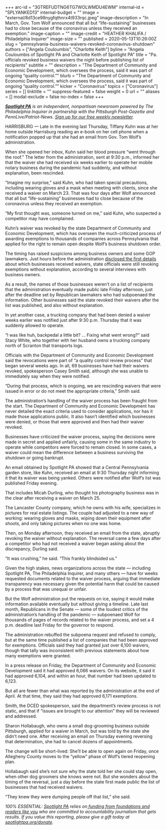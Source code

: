 +++
arc-id = "3GTREFUDTNG6TG7WOLWMDU4EWM"
internal-id = "SPLYANKED13"
internal-budget = ""
image = "external/8d13ce98nygfqthnrx4t933rqc.jpeg"
image-description = "In March, Gov. Tom Wolf announced that all but “life-sustaining” businesses had to close because of the coronavirus unless they received an exemption."
image-caption = ""
image-credit = "HEATHER KHALIFA / Philadelphia Inquirer"
image-size = ""
published = 2020-05-13T10:26:00Z
slug = "pennsylvania-business-waivers-revoked-coronavirus-shutdown"
authors = ["Angela Couloumbis", "Charlotte Keith"]
byline = "Angela Couloumbis of Spotlight PA and Charlotte Keith of Spotlight PA"
title = "Pa. officials revoked business waivers the night before publishing list of recipients"
subtitle = ""
description = "The Department of Community and Economic Development, which oversees the process, said it was part of ongoing “quality control.”"
blurb = "The Department of Community and Economic Development, which oversees the process, said it was part of ongoing “quality control.”"
kicker = "Coronavirus"
topics = ["Coronavirus"]
series = []
linktitle = ""
suppress-featured = false
weight = 0
url = ""
aliases = []
modal-exclude = false
no-index = false
+++

<a href="https://www.spotlightpa.org/"><i><b>Spotlight PA</b></i></a><i> is an independent, nonpartisan newsroom powered by The Philadelphia Inquirer in partnership with the Pittsburgh Post-Gazette and PennLive/Patriot-News. </i><a href="https://www.spotlightpa.org/newsletters"><i>Sign up for our free weekly newsletter</i></a><i>.</i>

HARRISBURG — Late in the evening last Thursday, Tiffany Kuhn was at her home outside Harrisburg reading an e-book on her cell phone when a notification popped up that she had an email from Gov. Tom Wolf’s administration.

When she opened her inbox, Kuhn said her blood pressure “went through the roof.” The letter from the administration, sent at 9:30 p.m., informed her that the waiver she had received six weeks earlier to operate her mobile notary business during the pandemic had suddenly, and without explanation, been rescinded.

“Imagine my surprise,” said Kuhn, who had taken special precautions, including wearing gloves and a mask when meeting with clients, since she received a waiver on March 23. That was four days after Wolf announced that all but “life-sustaining” businesses had to close because of the coronavirus unless they received an exemption.

“My first thought was, someone turned on me,” said Kuhn, who suspected a competitor may have complained.

Kuhn’s waiver was revoked by the state Department of Community and Economic Development, which has overseen the much-criticized process of awarding exemptions to thousands of companies across Pennsylvania that applied for the right to remain open despite Wolf’s business shutdown order.

<script src="https://www.spotlightpa.org/embed.js" async></script><div data-spl-embed-version="1" data-spl-src="https://www.spotlightpa.org/embeds/donate/"></div>

The timing has raised suspicions among business owners and some GOP lawmakers. Just hours before the administration <a href="https://www.spotlightpa.org/news/2020/05/pennsylvania-waivers-businesses-tom-wolf-list-released/" target=_blank>disclosed the first details</a> about which businesses received waivers, state officials were still revoking exemptions without explanation, according to several interviews with business owners.

As a result, the names of those businesses weren’t on a list of recipients that the administration eventually made public late Friday afternoon, just after the deadline set by Republican lawmakers who had subpoenaed the information. Other businesses said the state revoked their waivers after the list was published, and also without explanation.

In yet another case, a trucking company that had been denied a waiver weeks earlier was notified just after 9:30 p.m. Thursday that it was suddenly allowed to operate.

“I was like huh, backpedal a little bit? … Fixing what went wrong?” said Stacy White, who together with her husband owns a trucking company north of Scranton that transports logs.

Officials with the Department of Community and Economic Development said the revocations were part of “a quality control review process” that began several weeks ago. In all, 69 businesses have had their waivers revoked, spokesperson Casey Smith said, although she was unable to immediately say when they were notified.

“During that process, which is ongoing, we are rescinding waivers that were issued in error or do not meet the appropriate criteria,” Smith said.

The administration’s handling of the waiver process has been fraught from the start. The Department of Community and Economic Development has never detailed the exact criteria used to consider applications, nor has it made those applications public. It also hasn’t identified which businesses were denied, or those that were approved and then had their waiver revoked.

Businesses have criticized the waiver process, saying the decisions were made in secret and applied unfairly, causing some in the same industry to operate while competitors were forced to remain closed. In some cases, a waiver could mean the difference between a business surviving the shutdown or going bankrupt.

An email obtained by Spotlight PA showed that a Central Pennsylvania garden store, like Kuhn, received an email at 9:30 Thursday night informing it that its waiver was being yanked. Others were notified after Wolf’s list was published Friday evening.

That includes Micah Durling, who thought his photography business was in the clear after receiving a waiver on March 25.

The Lancaster County company, which he owns with his wife, specializes in pictures for real estate listings. The couple had adjusted to a new way of working: wearing gloves and masks, wiping down their equipment after shoots, and only taking pictures when no one was home.

<script src="https://www.spotlightpa.org/embed.js" async></script><div data-spl-embed-version="1" data-spl-src="https://www.spotlightpa.org/embeds/newsletter/"></div>

Then, on Monday afternoon, they received an email from the state, abruptly revoking the waiver without explanation. The reversal came a few days after a competitor who had not received a waiver began asking about the discrepancy, Durling said.

“It was crushing,” he said. “This frankly blindsided us.”

Given the high stakes, news organizations across the state — including Spotlight PA, The Philadelphia Inquirer, and many others — have for weeks requested documents related to the waiver process, arguing that immediate transparency was necessary given the potential harm that could be caused by a process that was unequal or unfair.

But the Wolf administration put the requests on ice, saying it would make information available eventually but without giving a timeline. Late last month, Republicans in the Senate — some of the loudest critics of the administration’s handling of the pandemic — subpoenaed Wolf for thousands of pages of records related to the waiver process, and set a 4 p.m. deadline last Friday for the governor to respond.

The administration rebuffed the subpoena request and refused to comply, but at the same time published a list of companies that had been approved for exemptions. Officials said they had granted just over 6,100 waivers, though that tally was inconsistent with previous statements about how many exemptions were granted.

In a press release on Friday, the Department of Community and Economic Development said it had approved 6,066 waivers. On its website, it said it had approved 6,104, and within an hour, that number had been updated to 6,123.

But all are fewer than what was reported by the administration at the end of April. At that time, they said they had approved 6,171 exemptions.

Smith, the DCED spokesperson, said the department’s review process is not static, and that if “issues are brought to our attention” they will be reviewed and addressed.

Sharon Hollabaugh, who owns a small dog-grooming business outside Pittsburgh, applied for a waiver in March, but was told by the state she didn’t need one. After receiving an email on Thursday evening reversing that determination, she had to cancel dozens of appointments.

The change will be short-lived: She’ll be able to open again on Friday, once Allegheny County moves to the “yellow” phase of Wolf’s tiered reopening plan.

Hollabaugh said she’s not sure why the state told her she could stay open, when other dog groomers she knows were not. But she wonders about the timing of the reversal, just a day before the state first made public the list of businesses that had received waivers.

“They knew they were dumping people off that list,” she said.

<i>100% ESSENTIAL: </i><a href="https://www.spotlightpa.org/"><i>Spotlight PA</i></a><i> relies on</i><a href="https://www.spotlightpa.org/support"><i> funding from foundations and readers like you</i></a><i> who are committed to accountability journalism that gets results. If you value this reporting, please give a gift today at </i><a href="https://www.spotlightpa.org/donate"><i>spotlightpa.org/donate</i></a><i>.</i>

<script src="https://www.spotlightpa.org/embed.js" async></script><div data-spl-embed-version="1" data-spl-src="https://www.spotlightpa.org/embeds/tips/?tip_text=%3Cb%3EDo%20you%20have%20information%20about%20a%20business%20waiver%20that%20was%20issued%20and%20then%20revoked%3F%3C%2Fb%3E%20We%20want%20to%20hear%20from%20you."></div>
